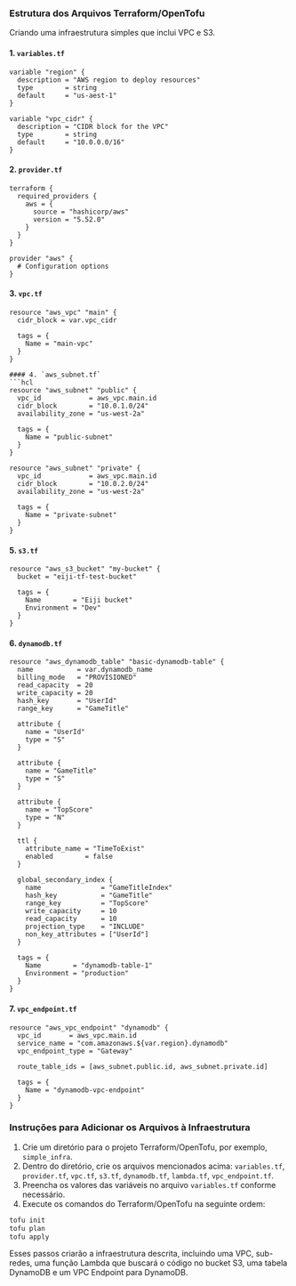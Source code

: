 ### Estrutura dos Arquivos Terraform/OpenTofu

Criando uma infraestrutura simples que inclui VPC e S3. 

#### 1. `variables.tf`
```hcl
variable "region" {
  description = "AWS region to deploy resources"
  type        = string
  default     = "us-aest-1"
}

variable "vpc_cidr" {
  description = "CIDR block for the VPC"
  type        = string
  default     = "10.0.0.0/16"
}
```

#### 2. `provider.tf`
```hcl
terraform {
  required_providers {
    aws = {
      source = "hashicorp/aws"
      version = "5.52.0"
    }
  }
}

provider "aws" {
  # Configuration options
}
```

#### 3. `vpc.tf`
```hcl
resource "aws_vpc" "main" {
  cidr_block = var.vpc_cidr

  tags = {
    Name = "main-vpc"
  }
}

#### 4. `aws_subnet.tf`
```hcl
resource "aws_subnet" "public" {
  vpc_id            = aws_vpc.main.id
  cidr_block        = "10.0.1.0/24"
  availability_zone = "us-west-2a"

  tags = {
    Name = "public-subnet"
  }
}

resource "aws_subnet" "private" {
  vpc_id            = aws_vpc.main.id
  cidr_block        = "10.0.2.0/24"
  availability_zone = "us-west-2a"

  tags = {
    Name = "private-subnet"
  }
}
```

#### 5. `s3.tf`
```hcl
resource "aws_s3_bucket" "my-bucket" {
  bucket = "eiji-tf-test-bucket"

  tags = {
    Name        = "Eiji bucket"
    Environment = "Dev"
  }
}
```

#### 6. `dynamodb.tf`
```hcl
resource "aws_dynamodb_table" "basic-dynamodb-table" {
  name           = var.dynamodb_name
  billing_mode   = "PROVISIONED"
  read_capacity  = 20
  write_capacity = 20
  hash_key       = "UserId"
  range_key      = "GameTitle"

  attribute {
    name = "UserId"
    type = "S"
  }

  attribute {
    name = "GameTitle"
    type = "S"
  }

  attribute {
    name = "TopScore"
    type = "N"
  }

  ttl {
    attribute_name = "TimeToExist"
    enabled        = false
  }

  global_secondary_index {
    name               = "GameTitleIndex"
    hash_key           = "GameTitle"
    range_key          = "TopScore"
    write_capacity     = 10
    read_capacity      = 10
    projection_type    = "INCLUDE"
    non_key_attributes = ["UserId"]
  }

  tags = {
    Name        = "dynamodb-table-1"
    Environment = "production"
  }
}
```

#### 7. `vpc_endpoint.tf`
```hcl
resource "aws_vpc_endpoint" "dynamodb" {
  vpc_id       = aws_vpc.main.id
  service_name = "com.amazonaws.${var.region}.dynamodb"
  vpc_endpoint_type = "Gateway"

  route_table_ids = [aws_subnet.public.id, aws_subnet.private.id]

  tags = {
    Name = "dynamodb-vpc-endpoint"
  }
}
```

### Instruções para Adicionar os Arquivos à Infraestrutura

1. Crie um diretório para o projeto Terraform/OpenTofu, por exemplo, `simple_infra`.
2. Dentro do diretório, crie os arquivos mencionados acima: `variables.tf`, `provider.tf`, `vpc.tf`, `s3.tf`, `dynamodb.tf`, `lambda.tf`, `vpc_endpoint.tf`.
3. Preencha os valores das variáveis no arquivo `variables.tf` conforme necessário.
4. Execute os comandos do Terraform/OpenTofu na seguinte ordem:

```sh
tofu init
tofu plan
tofu apply
```

Esses passos criarão a infraestrutura descrita, incluindo uma VPC, sub-redes, uma função Lambda que buscará o código no bucket S3, uma tabela DynamoDB e um VPC Endpoint para DynamoDB.